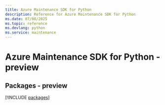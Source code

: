 ```yaml
---
title: Azure Maintenance SDK for Python
description: Reference for Azure Maintenance SDK for Python
ms.date: 07/08/2025
ms.topic: reference
ms.devlang: python
ms.service: maintenance
---
```

# Azure Maintenance SDK for Python - preview
## Packages - preview
[!INCLUDE [packages](maintenance-index.md)]